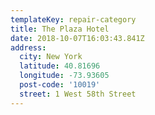 ```yaml
---
templateKey: repair-category
title: The Plaza Hotel
date: 2018-10-07T16:03:43.841Z
address:
  city: New York
  latitude: 40.81696
  longitude: -73.93605
  post-code: '10019'
  street: 1 West 58th Street
---
```


